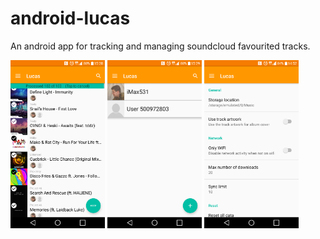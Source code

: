 # android-lucas

An android app for tracking and managing soundcloud favourited tracks.

<td>
<img src="https://github.com/imax531/android-lucas/blob/master/readme/img-home.png" width="30%" height="30%"/>
<img src="https://github.com/imax531/android-lucas/blob/master/readme/img-users.png" width="30%" height="35%"/>
<img src="https://github.com/imax531/android-lucas/blob/master/readme/img-settings.png" width="30%" height="30%"/>
</td>
